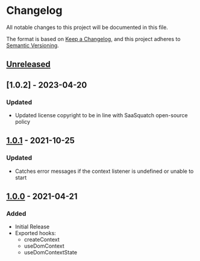 # Changelog

All notable changes to this project will be documented in this file.

The format is based on [Keep a Changelog](https://keepachangelog.com/en/1.0.0/),
and this project adheres to [Semantic Versioning](https://semver.org/spec/v2.0.0.html).

## [Unreleased]

## [1.0.2] - 2023-04-20

### Updated

- Updated license copyright to be in line with SaaSquatch open-source policy

## [1.0.1] - 2021-10-25

### Updated

- Catches error messages if the context listener is undefined or unable to start

## [1.0.0] - 2021-04-21

### Added

- Initial Release
- Exported hooks:
  - createContext
  - useDomContext
  - useDomContextState

[unreleased]: https://github.com/saasquatch/dom-context-hooks/compare/dom-context-hooks@1.0.2...HEAD
[1.0.1]: https://github.com/saasquatch/dom-context-hooks/releases/tag/dom-context-hooks@1.0.2
[1.0.1]: https://github.com/saasquatch/dom-context-hooks/releases/tag/dom-context-hooks@1.0.1
[1.0.0]: https://github.com/saasquatch/dom-context-hooks/releases/tag/dom-context-hooks@1.0.0
